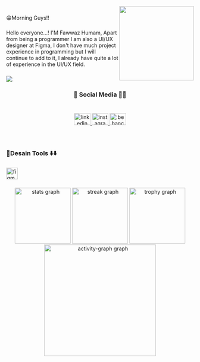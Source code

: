 <img align="right" height="200" src="https://media.giphy.com/media/v1.Y2lkPTc5MGI3NjExNHB1MDJwbnJmNHFlYnQ4OGIyNDlkMnA1ZndmcjBpNnU2eWZoZ2x1cCZlcD12MV9pbnRlcm5hbF9naWZfYnlfaWQmY3Q9Zw/Hws7aKoFHS9gs/giphy.gif"  />

###

<p align="left" font-size=32px>😁Morning Guys!!<p>

###

<p align="left">Hello everyone...! I'M Fawwaz Humam, Apart from being a programmer I am also a UI/UX designer at Figma, I don't have much project experience in programming but I will continue to add to it, I already have quite a lot of experience in the UI/UX field.</p>

###

<img align="left" src="https://visitor-badge.laobi.icu/badge?page_id=fawwazhumam.fawwazhumam&left_color=darkgreen&right_color=darkgoldenrod&left_text=last%20commit"  />

###

<br clear="both">

<h3 align="center">🤪 Social Media 🤘🏻</h3>

###

<br clear="both">

<div align="center">
  <a href="https://www.linkedin.com/in/fawwazhumam-ba8b652a6/" target="_blank">
    <img src="https://raw.githubusercontent.com/maurodesouza/profile-readme-generator/master/src/assets/icons/social/linkedin/default.svg" width="44" height="32" alt="linkedin logo"  />
  </a>
  <a href="https://www.instagram.com/mf.humam/" target="_blank">
    <img src="https://raw.githubusercontent.com/maurodesouza/profile-readme-generator/master/src/assets/icons/social/instagram/default.svg" width="44" height="32" alt="instagram logo"  />
  </a>
  <img src="https://raw.githubusercontent.com/maurodesouza/profile-readme-generator/master/src/assets/icons/social/behance/default.svg" width="44" height="32" alt="behance logo"  />
</div>

###

<br clear="both">

###

<h3 align="left">💠Desain Tools ⬇️⬇️</h3>

###

<div align="left">
  <img src="https://cdn.jsdelivr.net/gh/devicons/devicon/icons/figma/figma-original.svg" height="31" alt="figma logo"  />
</div>

###

<div align="center">
  <img src="https://github-readme-stats.vercel.app/api?username=fawwazhumam&hide_title=false&hide_rank=false&show_icons=true&include_all_commits=true&count_private=true&disable_animations=false&theme=shades-of-purple&locale=en&hide_border=false&order=1" height="150" alt="stats graph"  />
  <img src="https://streak-stats.demolab.com?user=fawwazhumam&locale=en&mode=daily&theme=shades-of-purple&hide_border=false&border_radius=8&order=3" height="150" alt="streak graph"  />
  <img src="https://github-profile-trophy.vercel.app?username=fawwazhumam&theme=darkhub&column=-1&row=1&margin-w=8&margin-h=8&no-bg=false&no-frame=false&order=4" height="150" alt="trophy graph"  />
  <img src="https://github-readme-activity-graph.vercel.app/graph?username=fawwazhumam&radius=16&theme=tokyo-night&area=true&order=5" height="300" alt="activity-graph graph"  />
</div>

###
